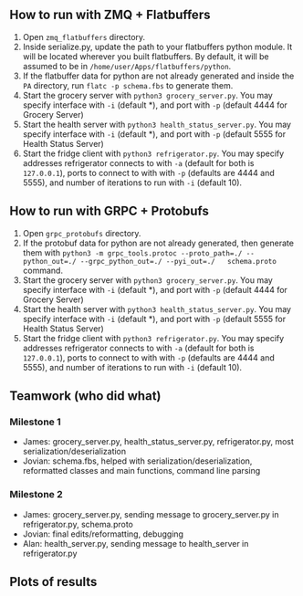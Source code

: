 ## How to run with ZMQ + Flatbuffers

1. Open `zmq_flatbuffers` directory.
2. Inside serialize.py, update the path to your flatbuffers python module. It will be located wherever you built flatbuffers. By default, it will be assumed to be in `/home/user/Apps/flatbuffers/python`.
3. If the flatbuffer data for python are not already generated and inside the `PA` directory, run `flatc -p schema.fbs` to generate them.
4. Start the grocery server with `python3 grocery_server.py`. You may specify interface with `-i` (default *), and port with `-p` (default 4444 for Grocery Server)
5. Start the health server with `python3 health_status_server.py`. You may specify interface with `-i` (default *), and port with `-p` (default 5555 for Health Status Server)
6. Start the fridge client with `python3 refrigerator.py`. You may specify addresses refrigerator connects to with `-a` (default for both is `127.0.0.1`), ports to connect to with with `-p` (defaults are 4444 and 5555), and number of iterations to run with `-i` (default 10).

## How to run with GRPC + Protobufs

1. Open `grpc_protobufs` directory.
3. If the protobuf data for python are not already generated, then generate them with `python3 -m grpc_tools.protoc --proto_path=./ --python_out=./ --grpc_python_out=./ --pyi_out=./   schema.proto` command.
4. Start the grocery server with `python3 grocery_server.py`. You may specify interface with `-i` (default *), and port with `-p` (default 4444 for Grocery Server)
5. Start the health server with `python3 health_status_server.py`. You may specify interface with `-i` (default *), and port with `-p` (default 5555 for Health Status Server)
6. Start the fridge client with `python3 refrigerator.py`. You may specify addresses refrigerator connects to with `-a` (default for both is `127.0.0.1`), ports to connect to with with `-p` (defaults are 4444 and 5555), and number of iterations to run with `-i` (default 10).

## Teamwork (who did what)

### Milestone 1
- James: grocery_server.py, health_status_server.py, refrigerator.py, most serialization/deserialization
- Jovian: schema.fbs, helped with serialization/deserialization, reformatted classes and main functions, command line parsing

### Milestone 2
- James: grocery_server.py, sending message to grocery_server.py in refrigerator.py, schema.proto
- Jovian: final edits/reformatting, debugging
- Alan: health_server.py, sending message to health_server in refrigerator.py

## Plots of results
